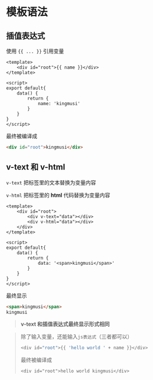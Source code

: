 ﻿# 模板语法

## 插值表达式

使用 `{{ ... }}` 引用变量

```vue
<template>
	<div id="root">{{ name }}</div>
</template>

<script>
export default{
    data() {
        return {
            name: 'kingmusi'
        }
    }
}
</script>
```

最终被编译成

```html
<div id="root">kingmusi</div>
```

## v-text 和 v-html

`v-text` 把标签里的文本替换为变量内容

`v-html` 把标签里的 **html** 代码替换为变量内容

```vue
<template>
	<div id="root">
        <div v-text="data"></div>
        <div v-html="data"></div>
    </div>
</template>

<script>
export default{
    data() {
        return {
            data: '<span>kingmusi</span>'
        }
    }
}
</script>
```

最终显示

```html
<span>kingmusi</span>
kingmusi
```


> **v-text 和插值表达式最终显示形式相同**

> 除了输入变量，还能输入`js表达式`（三者都可以）
>
> ```js
> <div id="root">{{ 'hello world ' + name }}</div>
> ```
>
> 最终被编译成
>
> ```vue
> <div id="root">hello world kingmusi</div>
> ```